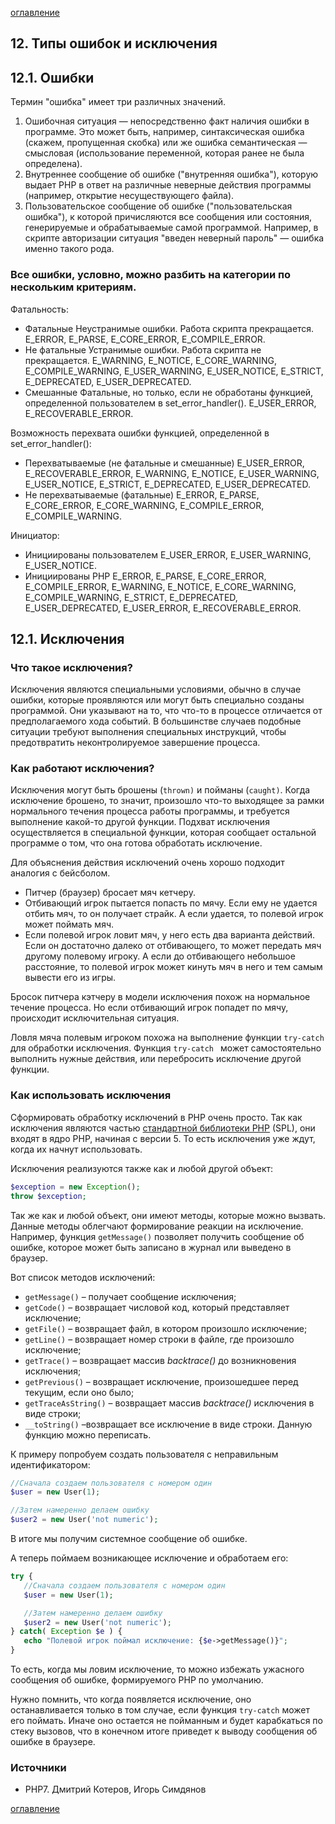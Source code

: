[оглавление](../README.md)



## 12. Типы ошибок и исключения

## 12.1. Ошибки

Термин "ошибка" имеет три различных значений. 

1. Ошибочная ситуация — непосредственно факт наличия ошибки в программе. Это может быть, например, синтаксическая ошибка (скажем, пропущенная скобка) или же ошибка семантическая — смысловая (использование переменной, которая ранее не была определена). 
2. Внутреннее сообщение об ошибке ("внутренняя ошибка"), которую выдает PHP в ответ на различные неверные действия программы (например, открытие несуществующего файла). 
3. Пользовательское сообщение об ошибке ("пользовательская ошибка"), к которой причисляются все сообщения или состояния, генерируемые и обрабатываемые самой программой. Например, в скрипте авторизации ситуация "введен неверный пароль" — ошибка именно такого рода.

### Все ошибки, условно, можно разбить на категории по нескольким критериям.

Фатальность:

- Фатальные
  Неустранимые ошибки. Работа скрипта прекращается.
  E_ERROR, E_PARSE, E_CORE_ERROR, E_COMPILE_ERROR.
- Не фатальные
  Устранимые ошибки. Работа скрипта не прекращается.
  E_WARNING, E_NOTICE, E_CORE_WARNING, E_COMPILE_WARNING, E_USER_WARNING, E_USER_NOTICE, E_STRICT, E_DEPRECATED, E_USER_DEPRECATED.
- Смешанные
  Фатальные, но только, если не обработаны функцией, определенной пользователем в set_error_handler().
  E_USER_ERROR, E_RECOVERABLE_ERROR.


Возможность перехвата ошибки функцией, определенной в set_error_handler():

- Перехватываемые (не фатальные и смешанные)
  E_USER_ERROR, E_RECOVERABLE_ERROR, E_WARNING, E_NOTICE, E_USER_WARNING, E_USER_NOTICE, E_STRICT, E_DEPRECATED, E_USER_DEPRECATED.
- Не перехватываемые (фатальные)
  E_ERROR, E_PARSE, E_CORE_ERROR, E_CORE_WARNING, E_COMPILE_ERROR, E_COMPILE_WARNING.


Инициатор:

- Инициированы пользователем
  E_USER_ERROR, E_USER_WARNING, E_USER_NOTICE.
- Инициированы PHP
  E_ERROR, E_PARSE, E_CORE_ERROR, E_COMPILE_ERROR, E_WARNING, E_NOTICE, E_CORE_WARNING, E_COMPILE_WARNING, E_STRICT, E_DEPRECATED, E_USER_DEPRECATED, E_USER_ERROR, E_RECOVERABLE_ERROR.



## 12.1. Исключения 

### Что такое исключения?

Исключения являются специальными условиями, обычно в случае ошибки, которые проявляются или могут быть специально созданы программой. Они указывают на то, что что-то в процессе отличается от предполагаемого хода событий. В большинстве случаев подобные ситуации требуют выполнения специальных инструкций, чтобы предотвратить неконтролируемое завершение процесса.


### Как работают исключения?

Исключения могут быть брошены (`thrown)` и пойманы (`caught)`. Когда исключение брошено, то значит, произошло что-то выходящее за рамки нормального течения процесса работы программы, и требуется выполнение какой-то другой функции. Подхват исключения осуществляется в специальной функции, которая сообщает остальной программе о том, что она готова обработать исключение.

Для объяснения действия исключений очень хорошо подходит аналогия с бейсболом.

- Питчер (браузер) бросает мяч кетчеру.
- Отбивающий игрок пытается попасть по мячу. Если ему не удается отбить мяч, то он получает страйк. А если удается, то полевой игрок может поймать мяч.
- Если полевой игрок ловит мяч, у него есть два варианта действий. Если он достаточно далеко от отбивающего, то может передать мяч другому полевому игроку. А если до отбивающего небольшое расстояние, то полевой игрок может кинуть мяч в него и тем самым вывести его из игры.

Бросок питчера кэтчеру в модели исключения похож на нормальное течение процесса. Но если отбивающий игрок попадет по мячу, происходит исключительная ситуация.

Ловля мяча полевым игроком похожа на выполнение функции `try-catch `для обработки исключения. Функция `try-catch ` может самостоятельно выполнить нужные действия, или перебросить исключение другой функции.


### Как использовать исключения

Сформировать обработку исключений в PHP очень просто. Так как исключения являются частью [стандартной библиотеки PHP](http://php.net/manual/en/book.spl.php) (SPL), они входят в ядро PHP, начиная с версии 5. То есть исключения уже ждут, когда их начнут использовать.

Исключения реализуются также как и любой другой объект:

```php
$exception = new Exception();
throw $exception;
```

Так же как и любой объект, они имеют методы, которые можно вызвать. Данные методы облегчают формирование реакции на исключение. Например, функция `getMessage()` позволяет получить сообщение об ошибке, которое может быть записано в журнал или выведено в браузер.

Вот список методов исключений:

- `getMessage()` – получает сообщение исключения;
- `getCode()` – возвращает числовой код, который представляет исключение;
- `getFile()` – возвращает файл, в котором произошло исключение;
- `getLine()` – возвращает номер строки в файле, где произошло исключение;
- `getTrace()` – возвращает массив *backtrace()* до возникновения исключения;
- `getPrevious()` – возвращает исключение, произошедшее перед текущим, если оно было;
- `getTraceAsString()` – возвращает массив *backtrace()* исключения в виде строки;
- `__toString()` –возвращает все исключение в виде строки. Данную функцию можно переписать.

К примеру попробуем создать пользователя с неправильным идентификатором:

```php
//Сначала создаем пользователя с номером один
$user = new User(1);

//Затем намеренно делаем ошибку
$user2 = new User('not numeric');
```

В итоге мы получим системное сообщение об ошибке.

А теперь поймаем возникающее исключение и обработаем его:

```php
try {
   //Сначала создаем пользователя с номером один
   $user = new User(1);

   //Затем намеренно делаем ошибку
   $user2 = new User('not numeric');
} catch( Exception $e ) {
   echo "Полевой игрок поймал исключение: {$e->getMessage()}";
}
```

То есть, когда мы ловим исключение, то можно избежать ужасного сообщения об ошибке, формируемого PHP по умолчанию.

Нужно помнить, что когда появляется исключение, оно останавливается только в том случае, если функция `try-catch` может его поймать. Иначе оно остается не пойманным и будет карабкаться по стеку вызовов, что в конечном итоге приведет к выводу сообщения об ошибке в браузере.



### Источники

- PHP7. Дмитрий Котеров, Игорь Симдянов



[оглавление](../README.md)